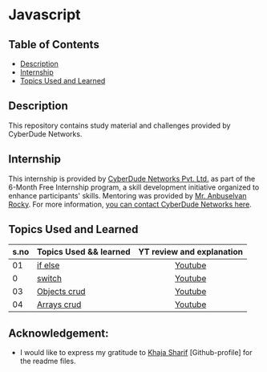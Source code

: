 # Javascript

## Table of Contents

- [Description](#description)
- [Internship](#internship)
- [Topics Used and Learned](#topics-used-and-learned)

## Description

This repository contains study material and challenges provided by CyberDude Networks.

## Internship

This internship is provided by [CyberDude Networks Pvt. Ltd.](https://youtube.com/cyberdudenetworks) as part of the 6-Month Free Internship program, a skill development initiative organized to enhance participants' skills. Mentoring was provided by [Mr. Anbuselvan Rocky](https://instagram.com/anbuselvanrocky). For more information, [you can contact CyberDude Networks here](https://cyberdudenetworks.com).

## Topics Used and Learned

| s.no | Topics Used && learned                            |                           YT review and explanation                            |
| :--- | :------------------------------------------------ | :----------------------------------------------------------------------------: |
| 01   | [if else](./01%20if-else/) | [Youtube](https://www.youtube.com/live/-_8fbcy-TKY?si=ZY-jZbZqaVxHfEK6&t=421)  |
| 0   | [switch](./02%20Switch/)                | [Youtube](https://www.youtube.com/watch?v=xG5IUyZvbDk) |
| 03   | [Objects crud](./03%20Objects/)                   | [Youtube](https://www.youtube.com/live/4SAETZ1ojbQ?si=t5A_cEn-sf5QJUu8&t=2891) | |
| 04   | [Arrays crud](./03%20Objects/04%20Array/)                     |                                  [Youtube]((https://www.youtube.com/live/5TlFwbbuGFA?si=QpS1U4Qs-cxvM8OK&t=9457))                                   |


## Acknowledgement:
 - I would like to express my gratitude to [Khaja Sharif](https://github.com/sharif-22) [Github-profile] for the readme files.